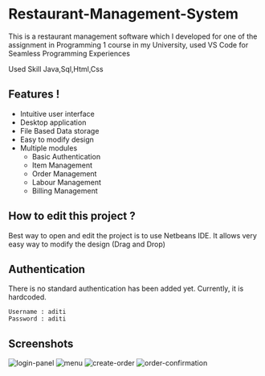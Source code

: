 # Restaurant-Management-System
This is a restaurant management software which I developed for one of the assignment in Programming 1 course in my University,
used VS Code for Seamless Programming Experiences

Used Skill Java,Sql,Html,Css

## Features !
 - Intuitive user interface
 - Desktop application
 - File Based Data storage
 - Easy to modify design
 - Multiple modules
    - Basic Authentication  
    - Item Management 
    - Order Management
    - Labour Management
    - Billing Management

## How to edit this project ?
Best way to open and edit the project is to use Netbeans IDE. It allows very easy way to modify the design (Drag and Drop)

## Authentication
There is no standard authentication has been added yet. Currently, it is hardcoded.

```
Username : aditi
Password : aditi
```
## Screenshots
![login-panel](https://i.ibb.co/7C5ccJf/1-login-panel.png )
![menu](https://i.ibb.co/Y7kn3cQ/2-menu.png)
![create-order](https://i.ibb.co/5c5vpwv/3-create-order.png)
![order-confirmation](https://i.ibb.co/qJgRYCL/4-order-confirmation.png)
